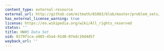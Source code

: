 ```yaml
---
content_type: external-resource
external_url: http://github.com/mitmath/6S083/blob/master/problem_sets/some_data.csv
has_external_license_warning: true
license: https://en.wikipedia.org/wiki/All_rights_reserved
status: ''
title: HW#5 Data Set
uid: 0279f1ca-a985-45a4-91d0-07edc19d4d57
wayback_url: ''
---
```

